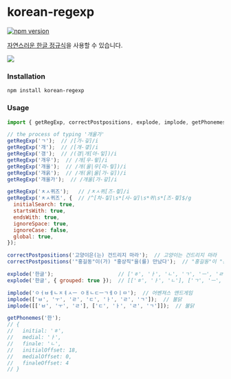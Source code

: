 # korean-regexp

[![npm version](https://badge.fury.io/js/korean-regexp.svg)](https://badge.fury.io/js/korean-regexp)

[자연스러운 한글 정규식](https://bluewings.github.io/unobstructed-hangul-regular-expression/)을 사용할 수 있습니다.

<a href="https://bluewings.github.io/unobstructed-hangul-regular-expression/"><img src='https://user-images.githubusercontent.com/1563202/95799432-989d4600-0d2f-11eb-8f84-de91659090b7.gif'></a>


### Installation

    npm install korean-regexp

### Usage

```js
import { getRegExp, correctPostpositions, explode, implode, getPhonemes } from 'korean-regexp';

// the process of typing '개울가'
getRegExp('ㄱ');  // /[가-깋]/i
getRegExp('개');  // /[개-갷]/i
getRegExp('갱');  // /(갱|개[아-잏])/i
getRegExp('개우');  // /개[우-윟]/i
getRegExp('개울');  // /개(울|우[라-맇])/i
getRegExp('개욹');  // /개(욹|울[가-깋])/i
getRegExp('개울가');  // /개울[가-갛]/i

getRegExp('ㅊㅅ퀴즈');   // /ㅊㅅ퀴[즈-즿]/i
getRegExp('ㅊㅅ퀴즈', {  // /^[차-칳]\s*[사-싷]\s*퀴\s*[즈-즿]$/g
  initialSearch: true,
  startsWith: true,
  endsWith: true,
  ignoreSpace: true,
  ignoreCase: false,
  global: true,
});

correctPostpositions('고양이은(는) 건드리지 마라');  // 고양이는 건드리지 마라
correctPostpositions('"홍길동"이(가) "홍상직"을(를) 만났다');  // "홍길동"이 "홍상직"을 만났다

explode('한글');                     // ['ㅎ', 'ㅏ', 'ㄴ', 'ㄱ', 'ㅡ', 'ㄹ']
explode('한글', { grouped: true });  // [['ㅎ', 'ㅏ', 'ㄴ'], ['ㄱ', 'ㅡ', 'ㄹ']]

implode('ㅇㅓㅂㅔㄴㅈㅕㅅㅡ ㅇㅐㄴㄷㅡㄱㅔㅇㅣㅁ');  // 어벤져스 앤드게임
implode(['ㅂ', 'ㅜ', 'ㄹ', 'ㄷ', 'ㅏ', 'ㄹ', 'ㄱ']);  // 불닭
implode([['ㅂ', 'ㅜ', 'ㄹ'], ['ㄷ', 'ㅏ', 'ㄹ', 'ㄱ']]);  // 불닭

getPhonemes('한');
// {
//   initial: 'ㅎ',
//   medial: 'ㅏ',
//   finale: 'ㄴ',
//   initialOffset: 18,
//   medialOffset: 0,
//   finaleOffset: 4
// }
```

